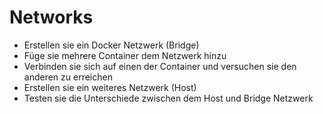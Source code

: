 # Networks

- Erstellen sie ein Docker Netzwerk (Bridge)
- Füge sie mehrere Container dem Netzwerk hinzu
- Verbinden sie sich auf einen der Container und versuchen sie den anderen zu erreichen
- Erstellen sie ein weiteres Netzwerk (Host)
- Testen sie die Unterschiede zwischen dem Host und Bridge Netzwerk
